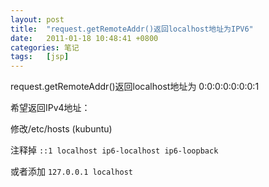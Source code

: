 ```yaml
---
layout: post
title:  "request.getRemoteAddr()返回localhost地址为IPV6"
date:   2011-01-18 10:48:41 +0800
categories: 笔记
tags:   [jsp]
---
```

request.getRemoteAddr()返回localhost地址为 0:0:0:0:0:0:0:1

希望返回IPv4地址：

修改/etc/hosts (kubuntu)

注释掉    `::1 localhost ip6-localhost ip6-loopback`

或者添加 `127.0.0.1 localhost`
